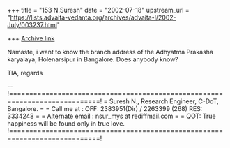 +++
title = "153 N.Suresh"
date = "2002-07-18"
upstream_url = "https://lists.advaita-vedanta.org/archives/advaita-l/2002-July/003237.html"

+++
[Archive link](https://lists.advaita-vedanta.org/archives/advaita-l/2002-July/003237.html)

Namaste,
    i want to know the branch address of the Adhyatma Prakasha
karyalaya, Holenarsipur in Bangalore.
    Does anybody know?

TIA,
regards

--
!============================================================================!
= Suresh N., Research Engineer, C-DoT, Bangalore.                            =
= Call me at : OFF: 2383951(Dir) / 2263399 (268)  RES: 3334248               =
= Alternate email :  nsur_mys at rediffmail.com                                 =
= QOT: True happiness will be found only in true love.
!============================================================================!

